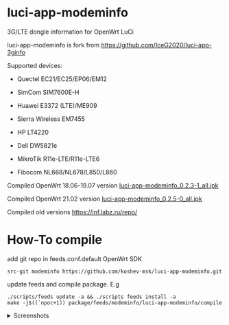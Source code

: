 # luci-app-modeminfo
3G/LTE dongle information for OpenWrt LuCi


luci-app-modeminfo is fork from https://github.com/IceG2020/luci-app-3ginfo

Supported devices:

 - Quectel EC21/EC25/EP06/EM12

 - SimCom SIM7600E-H

 - Huawei E3372 (LTE)/ME909

 - Sierra Wireless EM7455

 - HP LT4220

 - Dell DW5821e
 
 - MikroTik R11e-LTE/R11e-LTE6

 - Fibocom NL668/NL678/L850/L860



Compiled OpenWrt 18.06-19.07 version [luci-app-modeminfo_0.2.3-1_all.ipk](http://openwrt.132lan.ru/packages/packages-19.07/luci/luci-app-modeminfo_0.2.3-1_all.ipk)

Compiled OpenWrt 21.02 version [luci-app-modeminfo_0.2.5-0_all.ipk](http://openwrt.132lan.ru/packages/packages-21.02/luci/luci-app-modeminfo_0.2.5-0_all.ipk)

Сompiled old versions https://inf.labz.ru/repo/


# How-To compile

add git repo in feeds.conf.default OpenWrt SDK

```
src-git modeminfo https://github.com/koshev-msk/luci-app-modeminfo.git
```

update feeds and compile package. E.g

```
./scripts/feeds update -a && ./scripts feeds install -a
make -j$((`npoc+1)) package/feeds/modeminfo/luci-app-modeminfo/compile
```


<details>
   <summary>Screenshots</summary>

   ![](https://raw.githubusercontent.com/koshev-msk/luci-app-modeminfo/master/screenshots/modeminfo-network.png)
	
   ![](https://raw.githubusercontent.com/koshev-msk/luci-app-modeminfo/master/screenshots/modeminfo-hardware.png)

   ![](https://raw.githubusercontent.com/koshev-msk/luci-app-modeminfo/master/screenshots/modeminfo-setup.png)

</details>

